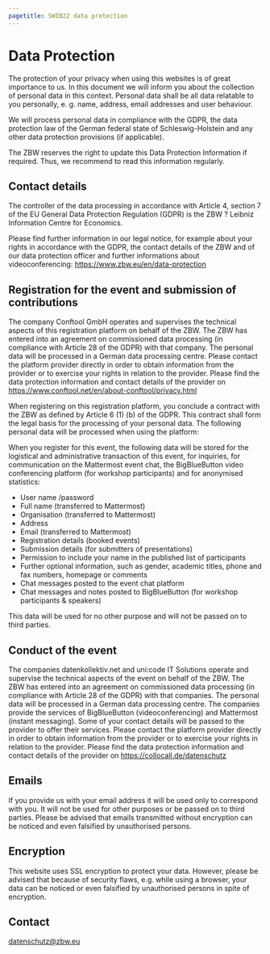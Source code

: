 ```yaml
---
pagetitle: SWIB22 data protection
---
```


# Data Protection

The protection of your privacy when using this websites is of great importance to us. In this document we will inform you about the collection of personal data in this context. Personal data shall be all data relatable to you personally, e. g. name, address, email addresses and user behaviour.

We will process personal data in compliance with the GDPR, the data protection law of the German federal state of Schleswig-Holstein and any other data protection provisions (if applicable).

The ZBW reserves the right to update this Data Protection Information if required. Thus, we recommend to read this information regularly.

## Contact details

The controller of the data processing in accordance with Article 4, section 7 of the EU General Data Protection Regulation (GDPR) is the ZBW ? Leibniz Information Centre for Economics.

Please find further information in our legal notice, for example about your rights in accordance with the GDPR, the contact details of the ZBW and of our data protection officer and further informations about videoconferencing: https://www.zbw.eu/en/data-protection

## Registration for the event and submission of contributions

The company Conftool GmbH operates and supervises the technical aspects of this registration platform on behalf of the ZBW. The ZBW has entered into an agreement on commissioned data processing (in compliance with Article 28 of the GDPR) with that company. The personal data will be processed in a German data processing centre. Please contact the platform provider directly in order to obtain information from the provider or to exercise your rights in relation to the provider. Please find the data protection information and contact details of the provider on https://www.conftool.net/en/about-conftool/privacy.html

When registering on this registration platform, you conclude a contract with the ZBW as defined by Article 6 (1) (b) of the GDPR. This contract shall form the legal basis for the processing of your personal data. The following personal data will be processed when using the platform:

When you register for this event, the following data will be stored for the logistical and administrative transaction of this event, for inquiries, for communication on the Mattermost event chat, the BigBlueButton video conferencing platform (for workshop participants) and for anonymised statistics:

* User name /password
* Full name (transferred to Mattermost)
* Organisation (transferred to Mattermost)
* Address
* Email (transferred to Mattermost)
* Registration details (booked events)
* Submission details (for submitters of presentations)
* Permission to include your name in the published list of participants
* Further optional information, such as gender, academic titles, phone and fax numbers, homepage or comments
* Chat messages posted to the event chat platform
* Chat messages and notes posted to BigBlueButton (for workshop participants & speakers)

This data will be used for no other purpose and will not be passed on to third parties.

## Conduct of the event

The companies datenkollektiv.net and uni:code IT Solutions operate and supervise the technical aspects of the event on behalf of the ZBW. The ZBW has entered into an agreement on commissioned data processing (in compliance with Article 28 of the GDPR) with that companies. The personal data will be processed in a German data processing centre. The companies provide the services of BigBlueButton (videoconferencing) and Mattermost (instant messaging). Some of your contact details will be passed to the provider to offer their services. Please contact the platform provider directly in order to obtain information from the provider or to exercise your rights in relation to the provider. Please find the data protection information and contact details of the provider on https://collocall.de/datenschutz

## Emails

If you provide us with your email address it will be used only to correspond with you. It will not be used for other purposes or be passed on to third parties. Please be advised that emails transmitted without encryption can be noticed and even falsified by unauthorised persons.

## Encryption

This website uses SSL encryption to protect your data. However, please be advised that because of security flaws, e.g. while using a browser, your data can be noticed or even falsified by unauthorised persons in spite of encryption.

## Contact

datenschutz@zbw.eu


